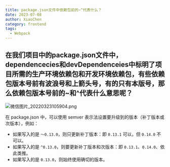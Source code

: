 ```yaml
---
title: package.json文件中依赖包前的~^代表什么？
date: 2023-07-08
author: XiaoChen
category: frontend
tags:
  - Webpack
---
```


## 在我们项目中的package.json文件中，dependencecies和devDependenceies中标明了项目所需的生产环境依赖包和开发环境依赖包，有些依赖包版本号前有波浪号和上箭头号，有的只有本版号，那么依赖包版本号前的~和^代表什么意思呢？

![微信图片_20220323105904.png](https://p6-juejin.byteimg.com/tos-cn-i-k3u1fbpfcp/32ed862a867f436b852d92ce3f822a5b~tplv-k3u1fbpfcp-zoom-in-crop-mark:4536:0:0:0.awebp?)

在 package.json 中，可以使用 semver 表示法设置要升级到的版本（补丁版本或次版本），例如：

* 如果写入的是 `〜0.13.0`，则只更新补丁版本：即 `0.13.1` 可以，但 `0.14.0` 不可以。
* 如果写入的是 `^0.13.0`，则要更新补丁版本和次版本：即 `0.13.1`、`0.14.0`、依此类推。
* 如果写入的是 `0.13.0`，则始终使用确切的版本。
